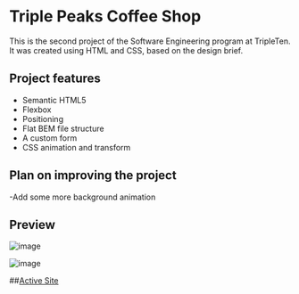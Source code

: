 # Triple Peaks Coffee Shop

This is the second project of the Software Engineering program at TripleTen. It was created using HTML and CSS, based on the design brief.

## Project features

- Semantic HTML5
- Flexbox
- Positioning
- Flat BEM file structure
- A custom form
- CSS animation and transform

## Plan on improving the project

-Add some more background animation

## Preview

![image](https://github.com/JosiahWolff/se_project_coffeeshop/assets/134183204/931fb2ba-bd67-46b1-976e-803a7c52e1b0)

![image](https://github.com/JosiahWolff/se_project_coffeeshop/assets/134183204/d81de5b7-56d1-449c-bcc6-96a058f9a48d)



##[Active Site](https://josiahwolff.github.io/se_project_coffeeshop/)
